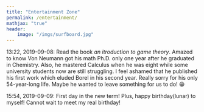 ```yaml
---
title: "Entertainment Zone"
permalink: /entertainment/
mathjax: "true"
header:
    image: "/imgs/surfboard.jpg"
---
```


13:22, 2019-09-08: Read the book *an itroduction to game theory*. Amazed to know Von Neumann got his math Ph.D. only one year after he graduated in Chemistry. Also, he mastered Calculus when he was eight while some university students now are still struggling. I feel ashamed that he published his first work which eluded Borel in his second year. Really sorry for his only 54-year-long life. Maybe he wanted to leave something for us to do! :grin:

15:54, 2019-09-09: First day in the new term! Plus, happy birthday(lunar) to myself! Cannot wait to meet my real birthday!
